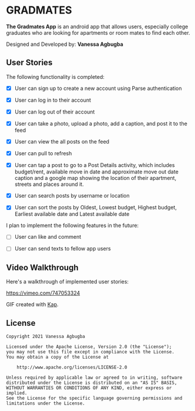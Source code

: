 # GRADMATES

**The Gradmates App** is an android app that allows users, especially college graduates who are looking for apartments or room mates to find each other.


Designed and Developed by: **Vanessa Agbugba**


## User Stories

The following functionality is completed:

* [x] User can sign up to create a new account using Parse authentication
* [x] User can log in to their account
* [x] User can log out of their account
* [x] User can take a photo, upload a photo, add a caption, and post it to the feed
* [x] User can view the all posts on the feed
* [x] User can pull to refresh
* [x] User can tap a post to go to a Post Details activity, which includes budget/rent, available move in date and approximate move out date caption and a google map showing the location of their apartment, streets and places around it.
* [x] User can search posts by username or location
* [x] User can sort the posts by Oldest, Lowest budget, Highest budget, Earliest available date and Latest available date


I plan to implement the following features in the future:

* [ ] User can like and comment
* [ ] User can send texts to fellow app users


## Video Walkthrough

Here's a walkthrough of implemented user stories:

https://vimeo.com/747053324 

GIF created with [Kap](https://getkap.co/).


## License

    Copyright 2021 Vanessa Agbugba

    Licensed under the Apache License, Version 2.0 (the "License");
    you may not use this file except in compliance with the License.
    You may obtain a copy of the License at

        http://www.apache.org/licenses/LICENSE-2.0

    Unless required by applicable law or agreed to in writing, software
    distributed under the License is distributed on an "AS IS" BASIS,
    WITHOUT WARRANTIES OR CONDITIONS OF ANY KIND, either express or implied.
    See the License for the specific language governing permissions and
    limitations under the License.
